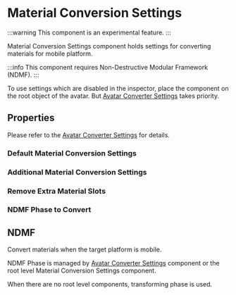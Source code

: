 # Material Conversion Settings

:::warning
This component is an experimental feature.
:::

Material Conversion Settings component holds settings for converting materials for mobile platform.

:::info
This component requires Non-Destructive Modular Framework (NDMF).
:::

To use settings which are disabled in the inspector, place the component on the root object of the avatar.
But [Avatar Converter Settings] takes priority.

## Properties

Please refer to the [Avatar Converter Settings] for details.

### Default Material Conversion Settings
### Additional Material Conversion Settings
### Remove Extra Material Slots
### NDMF Phase to Convert

## NDMF

Convert materials when the target platform is mobile.

NDMF Phase is managed by [Avatar Converter Settings] component or the root level Material Conversion Settings component.

When there are no root level components, transforming phase is used.

[Avatar Converter Settings]: avatar-converter-settings.md
